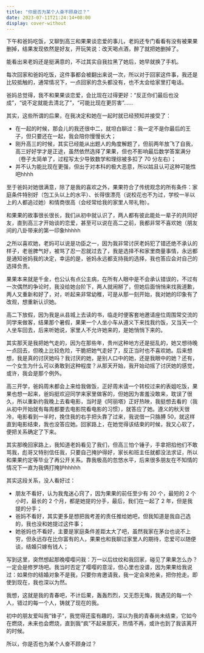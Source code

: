 ```yaml
---
title: "你是否为某个人奋不顾身过？"
date: 2023-07-11T21:24:14+08:00
display: cover-without
---
```


下午和爸妈吃饭，又聊到高三和果果谈恋爱的事儿，老妈还专门看看有没有被果果删掉，结果发现依然是好友，开玩笑说：改天喝点酒，醉了就把她删掉了。

能看出来老妈还是挺满意的，不过其实自我拉黑了她后，她早就换了手机。

每次回家和爸妈吃饭，这件事都会被翻出来说一次，所以对于回家这件事，我还是比较抵触的，通常情况下，一点回家的念头都没有，也不太会给家里打电话。

爸妈总觉得，我不和果果谈恋爱，会比现在过得更好：“反正你们最后也没成”，“说不定就能去清北了”，“可能比现在更厉害”......

其实，这些所谓的后果，在我决定和她在一起时就已经预知并接受了：

- 在一起的时候，那会儿的我还很中二，就坦白聊过：我一定不是你最后的王子，但只要还在一起，我会陪你慢慢长大；
- 刚升高三的时候，其实已经能从出题人的角度解题了，但前两年放飞了自我，高三好好学才是正途，虽然依然选择了果果，但也不影响最后数学答案满分（卷子太简单了，过程写太少导致数学和理综被多扣了 70 分左右）；
- 并不认为能比现在更强，但出于对本科的极大恶意，所以姑且认可这种可能性吧hhhh

至于爸妈对她很满意，除了是我的喜欢之外，果果符合了传统观念的所有条件：家庭条件特别好（包工头以上的水平）、长得很漂亮（说校花也不为过，学校一半以上的人都追过她）和情商很高（会经常给我的家里人带礼物）。

和果果的故事很长很长，我们从初中就认识了，两人都有彼此能处一辈子的共同好友，直到高三才开始谈的恋爱，甚至可以说在高二之前，我都非常不喜欢她（朋友间的八卦带来的第一印象hhhhh

之所以喜欢她，老妈可以说是功臣之一，因为我非常讨厌老妈犯了错还绝不承认的样子，老爸脾气好，被骂了忍一忍就过去了，我是选择不和家里商量事情，永远都是通知爸妈我的决定，幸运的是，爸妈永远都支持我的选择，我也答应会对自己的选择负责。

果果本来就是千金，也公认有点公主病，在所有人眼中是不会承认错误的，不过有一次偶然的争论时，我没给她台阶下，两人就闹掰了，但她后面悄悄来找我道歉，两人又重新和好了，对，听起来非常幼稚，可是从那一刻开始，我对她的印象有了改观，想重新认识她。

高二下放假，因为我是从县城上去读的书，临走时便客套地邀请座位周围常交流的同学来做客，结果那个暑假，果果一个人坐小车从遵义下来找我约饭，又当天一个人坐车回去，后来听她说，家里人不允许她来的，是她悄悄下来的。

其实那天是我把她气走的，因为在那些年，贵州这种地方还是挺乱的，她又想待晚一点回去，但晚上比较危险，干脆把她气走好了，反正当时也不喜欢她。后来想想，我是真的讨厌她吗？我讨厌的她，是别人口中的她，还是我眼中的她？还有，一个女生为什么可以勇敢到这种程度？从那天开始，我开始动摇了讨厌她的感觉，或许，我会是那个例外。

高三开学，爸妈周末都会上来给我做饭，正好周末请一个转校过来的表姐吃饭，果果也想一起来，爸妈挺欢迎同学来家里做客的，但她因为害羞没敢来，耽误了很久，所以重新约我晚上去看电影，当时是《阿丽塔》正好热映，我挺想去看的（我从初中开始就有每周都要去电影院看电影的习惯），就答应了她。遵义的秋天很冷，电影看到一半时，挽住我的右手把头靠了过来，我说借一只胳膊 50，就这样直到电影结束，我也没答应她。回家路上，在她觉得该结束的时候，我又心软了，便把关系确定了下来。

其实那晚回家路上，我知道老妈看见了我们，但高三怕个锤子，手拿把掐他们不敢骂我，彪哥又特别信任我，只要自己掩护得好，家长和班主任就都没法求证，所以和果果约定等毕业了再公开关系。靠我极高的忽悠水平，后来很多朋友在不知情的情况下一直为我俩打掩护hhhhh

其实这段关系，没人看好过：

- 朋友不看好，认为我鬼迷心窍了，因为果果的前任至少有 20 个，最短的 2 个小时，最长的 2 个月，都是她提的分手，最后，我们在一起了 2 年，但是我提的分手；
- 爸妈不看好，其实更多是想把我考差的责任推给她吧，但我知道是我自己选的，我也没和她提过这件事；
- 她爸妈也不看好，主要是家庭条件差距太大了吧，虽然我家在茅台也说不上穷，但永远存在比你富有的人，果果也和我聊过家里人的期待，恋爱可以随便谈，结婚只嫁有钱人；

写到这里，突然想起那晚嘤嘤问我：万一以后纹纹和我回家，碰见了果果怎么办？一定会是修罗场吧。我当时否定了嘤嘤的意淫，但心里也没谱，因为果果给我说过：如果你的结婚对象不是我，只要你肯邀请我，我一定会来抢亲，把你抢走。即使到现在，我也深以为然。

我想，这就是我的青春吧，不计后果，轰轰烈烈，又无怨无悔，我遇见的每一个人，错过的每一个人，铸就了现在的我。

初中的朋友爱叫我“锋子”，我觉得还蛮有趣的，深以为我的青春尚未结束，它如今在燃烧，未来也会燃烧，直到我“疯”不起来那天，热情不再，或许也到了我该离开的时候。

所以，你是否也为某个人奋不顾身过？